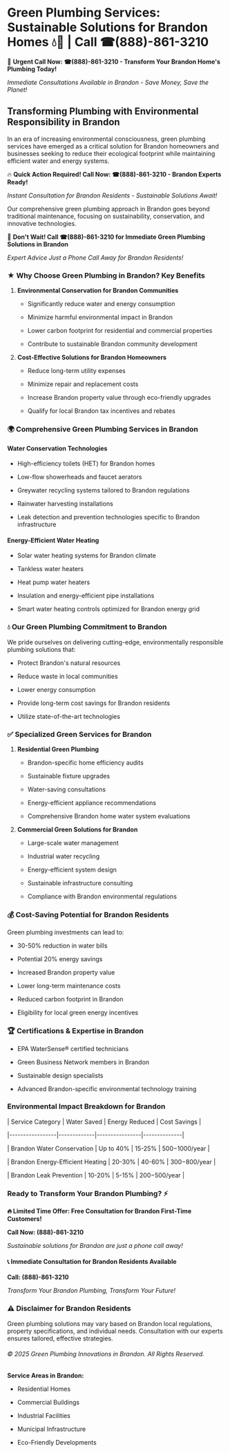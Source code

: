 # Green Plumbing Services: Sustainable Solutions for Brandon Homes 💧🌿 | Call ☎(888)-861-3210

🚨 **Urgent Call Now: ☎(888)-861-3210 - Transform Your Brandon Home's Plumbing Today!**
*Immediate Consultations Available in Brandon - Save Money, Save the Planet!*

## Transforming Plumbing with Environmental Responsibility in Brandon

In an era of increasing environmental consciousness, green plumbing services have emerged as a critical solution for Brandon homeowners and businesses seeking to reduce their ecological footprint while maintaining efficient water and energy systems. 

🔥 **Quick Action Required! Call Now: ☎(888)-861-3210 - Brandon Experts Ready!**
*Instant Consultation for Brandon Residents - Sustainable Solutions Await!*

Our comprehensive green plumbing approach in Brandon goes beyond traditional maintenance, focusing on sustainability, conservation, and innovative technologies.

🚨 **Don't Wait! Call ☎(888)-861-3210 for Immediate Green Plumbing Solutions in Brandon**
*Expert Advice Just a Phone Call Away for Brandon Residents!*

### ★ Why Choose Green Plumbing in Brandon? Key Benefits

1. **Environmental Conservation for Brandon Communities** 
   - Significantly reduce water and energy consumption
   - Minimize harmful environmental impact in Brandon
   - Lower carbon footprint for residential and commercial properties
   - Contribute to sustainable Brandon community development

2. **Cost-Effective Solutions for Brandon Homeowners** 
   - Reduce long-term utility expenses
   - Minimize repair and replacement costs
   - Increase Brandon property value through eco-friendly upgrades
   - Qualify for local Brandon tax incentives and rebates

### 🌍 Comprehensive Green Plumbing Services in Brandon

#### Water Conservation Technologies
- High-efficiency toilets (HET) for Brandon homes
- Low-flow showerheads and faucet aerators
- Greywater recycling systems tailored to Brandon regulations
- Rainwater harvesting installations
- Leak detection and prevention technologies specific to Brandon infrastructure

#### Energy-Efficient Water Heating
- Solar water heating systems for Brandon climate
- Tankless water heaters
- Heat pump water heaters
- Insulation and energy-efficient pipe installations
- Smart water heating controls optimized for Brandon energy grid

### 💧 Our Green Plumbing Commitment to Brandon

We pride ourselves on delivering cutting-edge, environmentally responsible plumbing solutions that:
- Protect Brandon's natural resources
- Reduce waste in local communities
- Lower energy consumption
- Provide long-term cost savings for Brandon residents
- Utilize state-of-the-art technologies

### ✅ Specialized Green Services for Brandon

1. **Residential Green Plumbing**
   - Brandon-specific home efficiency audits
   - Sustainable fixture upgrades
   - Water-saving consultations
   - Energy-efficient appliance recommendations
   - Comprehensive Brandon home water system evaluations

2. **Commercial Green Solutions for Brandon**
   - Large-scale water management
   - Industrial water recycling
   - Energy-efficient system design
   - Sustainable infrastructure consulting
   - Compliance with Brandon environmental regulations

### 💰 Cost-Saving Potential for Brandon Residents

Green plumbing investments can lead to:
- 30-50% reduction in water bills
- Potential 20% energy savings
- Increased Brandon property value
- Lower long-term maintenance costs
- Reduced carbon footprint in Brandon
- Eligibility for local green energy incentives

### 🏆 Certifications & Expertise in Brandon

- EPA WaterSense® certified technicians
- Green Business Network members in Brandon
- Sustainable design specialists
- Advanced Brandon-specific environmental technology training

### Environmental Impact Breakdown for Brandon

| Service Category | Water Saved | Energy Reduced | Cost Savings |
|-----------------|-------------|----------------|--------------|
| Brandon Water Conservation | Up to 40% | 15-25% | $500-$1000/year |
| Brandon Energy-Efficient Heating | 20-30% | 40-60% | $300-$800/year |
| Brandon Leak Prevention | 10-20% | 5-15% | $200-$500/year |

### Ready to Transform Your Brandon Plumbing? ⚡

**🔥 Limited Time Offer: Free Consultation for Brandon First-Time Customers!**

**Call Now: (888)-861-3210**
*Sustainable solutions for Brandon are just a phone call away!*

#### 📞 Immediate Consultation for Brandon Residents Available

**Call: (888)-861-3210**
*Transform Your Brandon Plumbing, Transform Your Future!*

### ⚠️ Disclaimer for Brandon Residents

Green plumbing solutions may vary based on Brandon local regulations, property specifications, and individual needs. Consultation with our experts ensures tailored, effective strategies.

###### © 2025 Green Plumbing Innovations in Brandon. All Rights Reserved.

**Service Areas in Brandon:** 
- Residential Homes
- Commercial Buildings
- Industrial Facilities
- Municipal Infrastructure
- Eco-Friendly Developments